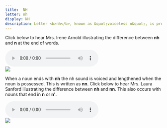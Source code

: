```yaml
---
title:  NH
letter: nh
display: NH
description: Letter <b>nh</b>, known as &quot;voiceless n&quot;, is pronounced with the tongue in the same place as for letter <b>n</b> except that the vocal cords are not vibrating. Like <b>n</b>, air flows out through the nose rather than the mouth. This sound occurs only at the end of a syllable.
---
```





Click below to hear Mrs. Irene Arnold illustrating the difference between <b>nh</b> and <b>n</b> at the end of words.


<div class="audiobox">
<div class="audio">
<audio controls src="{{ site.baseurl }}/assets/audio/nh_n_comp.mp3" type="audio/mpeg">Your browser does not support the audio element.</audio>
</div>
<div class="text">
<img src="{{ site.baseurl }}/assets/gif/nh_n_comp.gif" border="0" />
</div>
</div>


When a noun ends with <b>nh</b> the nh sound is voiced and lengthened when the noun is possessed. This is written as <b>nn</b>. Click below to hear Mrs. Laura Sanford illustrating the difference between <b>nh</b> and <b>nn</b>. This also occurs with nouns that end in <b>n</b> or <b>n'</b>.

<div class="audiobox">
<div class="audio">
<audio controls src="{{ site.baseurl }}/assets/audio/heavy_n_cmp2.mp3" type="audio/mpeg">Your browser does not support the audio element.</audio>
</div>
<div class="text">
<img src="{{ site.baseurl }}/assets/gif/heavy_n_cmp2.gif" border="0" />
</div>
</div>
		